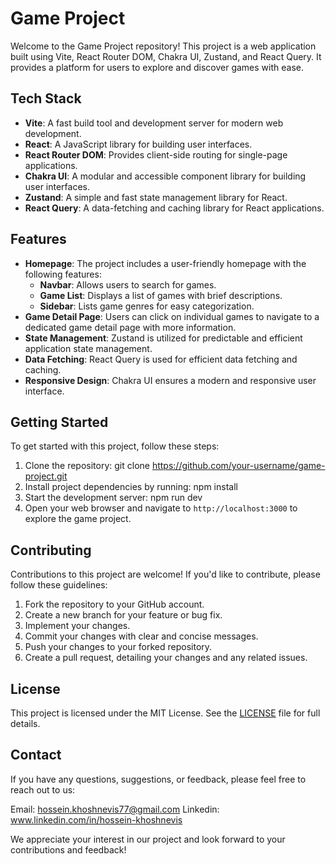 # Game Project

Welcome to the Game Project repository! This project is a web application built using Vite, React Router DOM, Chakra UI, Zustand, and React Query. It provides a platform for users to explore and discover games with ease.

## Tech Stack

- **Vite**: A fast build tool and development server for modern web development.
- **React**: A JavaScript library for building user interfaces.
- **React Router DOM**: Provides client-side routing for single-page applications.
- **Chakra UI**: A modular and accessible component library for building user interfaces.
- **Zustand**: A simple and fast state management library for React.
- **React Query**: A data-fetching and caching library for React applications.

## Features

- **Homepage**: The project includes a user-friendly homepage with the following features:
  - **Navbar**: Allows users to search for games.
  - **Game List**: Displays a list of games with brief descriptions.
  - **Sidebar**: Lists game genres for easy categorization.
- **Game Detail Page**: Users can click on individual games to navigate to a dedicated game detail page with more information.
- **State Management**: Zustand is utilized for predictable and efficient application state management.
- **Data Fetching**: React Query is used for efficient data fetching and caching.
- **Responsive Design**: Chakra UI ensures a modern and responsive user interface.

## Getting Started

To get started with this project, follow these steps:

1. Clone the repository:
    git clone https://github.com/your-username/game-project.git
3. Install project dependencies by running:
    npm install
5. Start the development server:
    npm run dev
4. Open your web browser and navigate to `http://localhost:3000` to explore the game project.

## Contributing

Contributions to this project are welcome! If you'd like to contribute, please follow these guidelines:

1. Fork the repository to your GitHub account.
2. Create a new branch for your feature or bug fix.
3. Implement your changes.
4. Commit your changes with clear and concise messages.
5. Push your changes to your forked repository.
6. Create a pull request, detailing your changes and any related issues.

## License

This project is licensed under the MIT License. See the [LICENSE](LICENSE) file for full details.

## Contact

If you have any questions, suggestions, or feedback, please feel free to reach out to us:

Email:
hossein.khoshnevis77@gmail.com
Linkedin:
www.linkedin.com/in/hossein-khoshnevis


We appreciate your interest in our project and look forward to your contributions and feedback!


